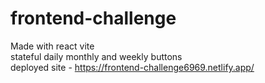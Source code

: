 # frontend-challenge
Made with react vite  
stateful daily monthly and weekly buttons  
deployed site - https://frontend-challenge6969.netlify.app/
